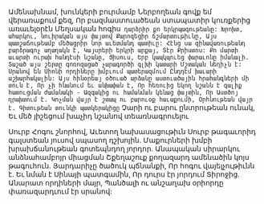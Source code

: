 
Ամենախնամ, խունկերի բուրմամբ
Ներբողեան գովք եմ վերառաքում քեզ,
Որ բազմաստուածեան ստապատիր կուռքերից
առաւելօրէն
Մեղսական հոգիս` դարձրիր քո
երկրպագութեանը:
Խրոխտ, ահարկու, նուիրական այս փայտով
Քարոզեցիր ճշմարտութիւնը,
Այս պատշաճութեամբ մեծացրիր նոր աւետմանդ
պատիւը:
Հէնց սա զինավառութեանդ բարձրագոչ աղաղակն
է,
Կայսրերի երկրի արքայ, Տէր Քրիստոս:
Քո մարտի աւարտի ուրախ հանդէսի նշանը,
Յիսուս,
Երբ կապկպուեց փարաւոնը իմանալի.
Տաշած այս շերտը գոռոզացած չարագործի գլխի
կատարի
Մշտական նեղիչն է:
Սրանով են Սիոնի որդիները խմբւում
պատերազմում
Ընդդէմ խաւարի աշխարհակալին:
Այս հինօրեայ օծուած արձանը աստուածային
հրահանգների մի տուն է,
Որ չի հնանում եւ անխափան է,
Որ հեռուից եկող նշանն է գալիք հատուցման
ժամանակի -
Ազգակից ու համանման կենաց փայտին,
Որ Աստծոյ դրախտում է.
Կոչման վայր է շտապ ու բարուօք հաւաքումի,
Օրհնութեան վայր է.
Գիտութեան տունկի պատկերակիցը`
Չարի ու բարու ընտրութեան ունակ,
Եւ մեծ յիշեցում խաչիդ նշանով տեառնագրուելու


Սուրբ Հոգու շնորհով,
Աւետող նախասացութիւն
Սուրբ թագաւորիդ գալստեան յուսով սպասող
դշխոյին.
Մաքուրների խմբի խրախճանութեան
գոտեպնդող յորդոր.
Անապական սիրարկու անձնահամբոյր միացման
Շքեղաշուք քողազարդ ամենածին կոյս
թագուհուն.
Յարդարիչը ծածուկ պճնանքի,
Որ հոգու վայելչութիւնն է.
Եւ նման է Սինայի պատգամին,
Որ դուրս էր յորդում Տիրոջից.
Անարատ որդիների մայր,
Պանծալի ու անշաղախ օրիորդը փառազարդւում
էր սրանով:
